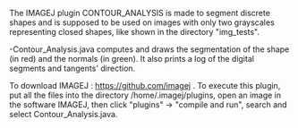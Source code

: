 The IMAGEJ plugin CONTOUR_ANALYSIS is made to segment discrete shapes and is supposed to be used on images with only two grayscales representing closed shapes, like shown in the directory "img_tests".

-Contour_Analysis.java computes and draws the segmentation of the shape (in red) and the normals (in green). It also prints a log of the digital segments and tangents' direction.

To download IMAGEJ : https://github.com/imagej .
To execute this plugin, put all the files into the directory /home/.imagej/plugins, open an image in the software IMAGEJ, then click "plugins" -> "compile and run", search and select Contour_Analysis.java.
